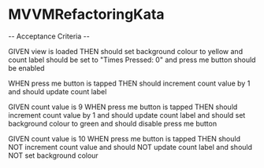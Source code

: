 # MVVMRefactoringKata

 -- Acceptance Criteria --
 
 GIVEN  view is loaded
 THEN  should set background colour to yellow
 and   count label should be set to "Times Pressed: 0"
 and   press me button should be enabled
  
 WHEN  press me button is tapped
 THEN  should increment count value by 1
 and   should update count label
 
 GIVEN count value is 9
 WHEN  press me button is tapped
 THEN  should increment count value by 1
 and   should update count label
 and   should set background colour to green
 and   should disable press me button
 
 GIVEN count value is 10
 WHEN  press me button is tapped
 THEN  should NOT increment count value
 and   should NOT update count label
 and   should NOT set background colour
